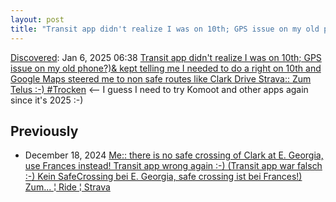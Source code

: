```yaml
---
layout: post
title: "Transit app didn't realize I was on 10th; GPS issue on my old phone?)& kept telling me I needed to do a right on 10th and Google Maps steered me to non safe routes like Clark Drive Strava:: Zum Telus :-) #Trocken"
---
```

[Discovered](http://rolandtanglao.com/2020/07/29/p1-blogthis-checkvist-list-links-to-blog/): Jan 6, 2025 06:38  [Transit app didn't realize I was on 10th; GPS issue on my old phone?)& kept telling me I needed to do a right on 10th and Google Maps steered me to non safe routes like Clark Drive Strava:: Zum Telus :-) #Trocken](https://www.strava.com/activities/13257995501) <-- I guess I need to try Komoot and other apps again since it's 2025 :-)

## Previously

* December 18, 2024 [Me:: there is no safe crossing of Clark at E. Georgia, use Frances instead! Transit app wrong again :-) (Transit app war falsch :-) Kein SafeCrossing bei E. Georgia, safe crossing ist bei Frances!) Zum... ¦ Ride ¦ Strava](http://rolandtanglao.com/2024/12/18/p2109-13144881963-cross-clark-at-frances-not-georgia/)
